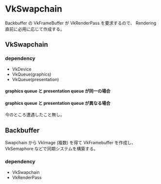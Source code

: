 # VkSwapchain

Backbuffer の VkFrameBuffer が VkRenderPass を要求するので、
Rendering 直前に必用に応じて作成する。

## VkSwapchain
### dependency

- VkDevice
- VkQueue(graphics)
- VkQueue(presentation)

#### graphics queue と presentation queue が同一の場合

#### graphics queue と presentation queue が異なる場合

今のところ遭遇したこと無し。

## Backbuffer

Swapchain から VkImage (複数) を得て VkFramebuffer を作成し、 VkSemaphore などで同期システムを構築する。

### dependency

- VkSwapchain
- VkRenderPass



